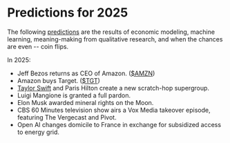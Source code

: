 # Predictions for 2025

The following [predictions](https://www.youtube.com/watch?v=lSPNQ82Sq4E) are the results of economic modeling, machine learning, meaning-making from qualitative research, and when the chances are even -- coin flips.

In 2025:
  
  * Jeff Bezos returns as CEO of Amazon. ([$AMZN][a_amzn])
  * Amazon buys Target. ([$TGT][a_tgt])
  * [Taylor Swift](https://x.com/taylorswift13) and Paris Hilton create a new scratch-hop supergroup.
  * Luigi Mangione is granted a full pardon.
  * Elon Musk awarded mineral rights on the Moon.
  * CBS 60 Minutes television show airs a Vox Media takeover episode, featuring The Vergecast and Pivot.
  * Open AI changes domicile to France in exchange for subsidized access to energy grid. 
    


[a_tgt]: https://finance.yahoo.com/quote/TGT
[a_amzn]: https://finance.yahoo.com/quote/AMZN
